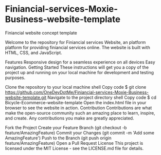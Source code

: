 # Finiancial-services-Moxie-Business-website-template
Finiancial website concept template

Welcome to the repository for Finiancial services Website, an platform platform for providing finiancial services online. The website is built with HTML, CSS, and JavaScript.

Features Responsive design for a seamless experience on all devices Easy navigation. Getting Started These instructions will get you a copy of the project up and running on your local machine for development and testing purposes.

Clone the repository to your local machine shell Copy code $ git clone https://github.com/OneDevDotMe/Finiancial-services-Moxie-Business-website-template.git Navigate to the project directory shell Copy code $ cd Bicycle-Ecommerce-website-template Open the index.html file in your browser to see the website in action. Contribution Contributions are what make the open-source community such an amazing place to learn, inspire, and create. Any contributions you make are greatly appreciated.

Fork the Project Create your Feature Branch (git checkout -b feature/AmazingFeature) Commit your Changes (git commit -m 'Add some AmazingFeature') Push to the Branch (git push origin feature/AmazingFeature) Open a Pull Request License This project is licensed under the MIT License - see the LICENSE.md file for details.
